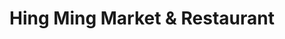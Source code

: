 ---
title: "Hing Ming Market & Restaurant"
url: /portland/hing-ming-market-and-restaurant/
shop: supermarket
---